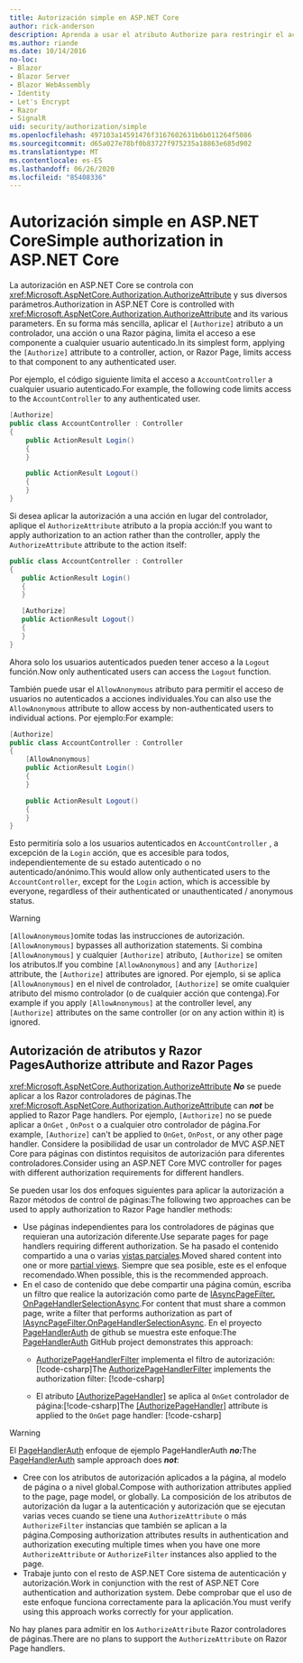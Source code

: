 ```yaml
---
title: Autorización simple en ASP.NET Core
author: rick-anderson
description: Aprenda a usar el atributo Authorize para restringir el acceso a ASP.NET Core controladores y acciones.
ms.author: riande
ms.date: 10/14/2016
no-loc:
- Blazor
- Blazor Server
- Blazor WebAssembly
- Identity
- Let's Encrypt
- Razor
- SignalR
uid: security/authorization/simple
ms.openlocfilehash: 497103a14591476f3167602631b6b011264f5086
ms.sourcegitcommit: d65a027e78bf0b83727f975235a18863e685d902
ms.translationtype: MT
ms.contentlocale: es-ES
ms.lasthandoff: 06/26/2020
ms.locfileid: "85408336"
---
```

# <a name="simple-authorization-in-aspnet-core"></a><span data-ttu-id="80fb3-103">Autorización simple en ASP.NET Core</span><span class="sxs-lookup"><span data-stu-id="80fb3-103">Simple authorization in ASP.NET Core</span></span>

<a name="security-authorization-simple"></a>

<span data-ttu-id="80fb3-104">La autorización en ASP.NET Core se controla con <xref:Microsoft.AspNetCore.Authorization.AuthorizeAttribute> y sus diversos parámetros.</span><span class="sxs-lookup"><span data-stu-id="80fb3-104">Authorization in ASP.NET Core is controlled with <xref:Microsoft.AspNetCore.Authorization.AuthorizeAttribute> and its various parameters.</span></span> <span data-ttu-id="80fb3-105">En su forma más sencilla, aplicar el `[Authorize]` atributo a un controlador, una acción o una Razor página, limita el acceso a ese componente a cualquier usuario autenticado.</span><span class="sxs-lookup"><span data-stu-id="80fb3-105">In its simplest form, applying the `[Authorize]` attribute to a controller, action, or Razor Page, limits access to that component to any authenticated user.</span></span>

<span data-ttu-id="80fb3-106">Por ejemplo, el código siguiente limita el acceso a `AccountController` a cualquier usuario autenticado.</span><span class="sxs-lookup"><span data-stu-id="80fb3-106">For example, the following code limits access to the `AccountController` to any authenticated user.</span></span>

```csharp
[Authorize]
public class AccountController : Controller
{
    public ActionResult Login()
    {
    }

    public ActionResult Logout()
    {
    }
}
```

<span data-ttu-id="80fb3-107">Si desea aplicar la autorización a una acción en lugar del controlador, aplique el `AuthorizeAttribute` atributo a la propia acción:</span><span class="sxs-lookup"><span data-stu-id="80fb3-107">If you want to apply authorization to an action rather than the controller, apply the `AuthorizeAttribute` attribute to the action itself:</span></span>

```csharp
public class AccountController : Controller
{
   public ActionResult Login()
   {
   }

   [Authorize]
   public ActionResult Logout()
   {
   }
}
```

<span data-ttu-id="80fb3-108">Ahora solo los usuarios autenticados pueden tener acceso a la `Logout` función.</span><span class="sxs-lookup"><span data-stu-id="80fb3-108">Now only authenticated users can access the `Logout` function.</span></span>

<span data-ttu-id="80fb3-109">También puede usar el `AllowAnonymous` atributo para permitir el acceso de usuarios no autenticados a acciones individuales.</span><span class="sxs-lookup"><span data-stu-id="80fb3-109">You can also use the `AllowAnonymous` attribute to allow access by non-authenticated users to individual actions.</span></span> <span data-ttu-id="80fb3-110">Por ejemplo:</span><span class="sxs-lookup"><span data-stu-id="80fb3-110">For example:</span></span>

```csharp
[Authorize]
public class AccountController : Controller
{
    [AllowAnonymous]
    public ActionResult Login()
    {
    }

    public ActionResult Logout()
    {
    }
}
```

<span data-ttu-id="80fb3-111">Esto permitiría solo a los usuarios autenticados en `AccountController` , a excepción de la `Login` acción, que es accesible para todos, independientemente de su estado autenticado o no autenticado/anónimo.</span><span class="sxs-lookup"><span data-stu-id="80fb3-111">This would allow only authenticated users to the `AccountController`, except for the `Login` action, which is accessible by everyone, regardless of their authenticated or unauthenticated / anonymous status.</span></span>

> [!WARNING]
> <span data-ttu-id="80fb3-112">`[AllowAnonymous]`omite todas las instrucciones de autorización.</span><span class="sxs-lookup"><span data-stu-id="80fb3-112">`[AllowAnonymous]` bypasses all authorization statements.</span></span> <span data-ttu-id="80fb3-113">Si combina `[AllowAnonymous]` y cualquier `[Authorize]` atributo, `[Authorize]` se omiten los atributos.</span><span class="sxs-lookup"><span data-stu-id="80fb3-113">If you combine `[AllowAnonymous]` and any `[Authorize]` attribute, the `[Authorize]` attributes are ignored.</span></span> <span data-ttu-id="80fb3-114">Por ejemplo, si se aplica `[AllowAnonymous]` en el nivel de controlador, `[Authorize]` se omite cualquier atributo del mismo controlador (o de cualquier acción que contenga).</span><span class="sxs-lookup"><span data-stu-id="80fb3-114">For example if you apply `[AllowAnonymous]` at the controller level, any `[Authorize]` attributes on the same controller (or on any action within it) is ignored.</span></span>

<a name="aarp"></a>

## <a name="authorize-attribute-and-razor-pages"></a><span data-ttu-id="80fb3-115">Autorización de atributos y Razor Pages</span><span class="sxs-lookup"><span data-stu-id="80fb3-115">Authorize attribute and Razor Pages</span></span>

<span data-ttu-id="80fb3-116"><xref:Microsoft.AspNetCore.Authorization.AuthorizeAttribute> ***No*** se puede aplicar a los Razor controladores de páginas.</span><span class="sxs-lookup"><span data-stu-id="80fb3-116">The <xref:Microsoft.AspNetCore.Authorization.AuthorizeAttribute> can ***not*** be applied to Razor Page handlers.</span></span> <span data-ttu-id="80fb3-117">Por ejemplo, `[Authorize]` no se puede aplicar a `OnGet` , `OnPost` o a cualquier otro controlador de página.</span><span class="sxs-lookup"><span data-stu-id="80fb3-117">For example, `[Authorize]` can't be applied to `OnGet`, `OnPost`, or any other page handler.</span></span> <span data-ttu-id="80fb3-118">Considere la posibilidad de usar un controlador de MVC ASP.NET Core para páginas con distintos requisitos de autorización para diferentes controladores.</span><span class="sxs-lookup"><span data-stu-id="80fb3-118">Consider using an ASP.NET Core MVC controller for pages with different authorization requirements for different handlers.</span></span>

<span data-ttu-id="80fb3-119">Se pueden usar los dos enfoques siguientes para aplicar la autorización a Razor métodos de control de páginas:</span><span class="sxs-lookup"><span data-stu-id="80fb3-119">The following two approaches can be used to apply authorization to Razor Page handler methods:</span></span>

* <span data-ttu-id="80fb3-120">Use páginas independientes para los controladores de páginas que requieran una autorización diferente.</span><span class="sxs-lookup"><span data-stu-id="80fb3-120">Use separate pages for page handlers requiring different authorization.</span></span> <span data-ttu-id="80fb3-121">Se ha pasado el contenido compartido a una o varias [vistas parciales](xref:mvc/views/partial).</span><span class="sxs-lookup"><span data-stu-id="80fb3-121">Moved shared content into one or more [partial views](xref:mvc/views/partial).</span></span> <span data-ttu-id="80fb3-122">Siempre que sea posible, este es el enfoque recomendado.</span><span class="sxs-lookup"><span data-stu-id="80fb3-122">When possible, this is the recommended approach.</span></span>
* <span data-ttu-id="80fb3-123">En el caso de contenido que debe compartir una página común, escriba un filtro que realice la autorización como parte de [IAsyncPageFilter. OnPageHandlerSelectionAsync](xref:Microsoft.AspNetCore.Mvc.Filters.IAsyncPageFilter.OnPageHandlerSelectionAsync%2A).</span><span class="sxs-lookup"><span data-stu-id="80fb3-123">For content that must share a common page, write a filter that performs authorization as part of [IAsyncPageFilter.OnPageHandlerSelectionAsync](xref:Microsoft.AspNetCore.Mvc.Filters.IAsyncPageFilter.OnPageHandlerSelectionAsync%2A).</span></span> <span data-ttu-id="80fb3-124">En el proyecto [PageHandlerAuth](https://github.com/dotnet/AspNetCore.Docs/tree/master/aspnetcore/security/authorization/simple/samples/3.1/PageHandlerAuth) de github se muestra este enfoque:</span><span class="sxs-lookup"><span data-stu-id="80fb3-124">The [PageHandlerAuth](https://github.com/dotnet/AspNetCore.Docs/tree/master/aspnetcore/security/authorization/simple/samples/3.1/PageHandlerAuth) GitHub project demonstrates this approach:</span></span>
  * <span data-ttu-id="80fb3-125">[AuthorizePageHandlerFilter](https://github.com/dotnet/AspNetCore.Docs/tree/master/aspnetcore/security/authorization/simple/samples/3.1/PageHandlerAuth/AuthorizePageHandlerFilter.cs) implementa el filtro de autorización:[!code-csharp[](~/security/authorization/simple/samples/3.1/PageHandlerAuth/Pages/Index.cshtml.cs?name=snippet)]</span><span class="sxs-lookup"><span data-stu-id="80fb3-125">The [AuthorizePageHandlerFilter](https://github.com/dotnet/AspNetCore.Docs/tree/master/aspnetcore/security/authorization/simple/samples/3.1/PageHandlerAuth/AuthorizePageHandlerFilter.cs) implements the authorization filter: [!code-csharp[](~/security/authorization/simple/samples/3.1/PageHandlerAuth/Pages/Index.cshtml.cs?name=snippet)]</span></span>

  * <span data-ttu-id="80fb3-126">El atributo [[AuthorizePageHandler]](https://github.com/dotnet/AspNetCore.Docs/tree/master/aspnetcore/security/authorization/simple/samples/3.1/PageHandlerAuth/Pages/Index.cshtml.cs#L16) se aplica al `OnGet` controlador de página:[!code-csharp[](~/security/authorization/simple/samples/3.1/PageHandlerAuth/AuthorizeIndexPageHandlerFilter.cs?name=snippet)]</span><span class="sxs-lookup"><span data-stu-id="80fb3-126">The [[AuthorizePageHandler]](https://github.com/dotnet/AspNetCore.Docs/tree/master/aspnetcore/security/authorization/simple/samples/3.1/PageHandlerAuth/Pages/Index.cshtml.cs#L16) attribute is applied to the `OnGet` page handler: [!code-csharp[](~/security/authorization/simple/samples/3.1/PageHandlerAuth/AuthorizeIndexPageHandlerFilter.cs?name=snippet)]</span></span>

> [!WARNING]
> <span data-ttu-id="80fb3-127">El [PageHandlerAuth](https://github.com/pranavkm/PageHandlerAuth) enfoque de ejemplo PageHandlerAuth ***no:***</span><span class="sxs-lookup"><span data-stu-id="80fb3-127">The [PageHandlerAuth](https://github.com/pranavkm/PageHandlerAuth) sample approach does ***not***:</span></span>
> * <span data-ttu-id="80fb3-128">Cree con los atributos de autorización aplicados a la página, al modelo de página o a nivel global.</span><span class="sxs-lookup"><span data-stu-id="80fb3-128">Compose with authorization attributes applied to the page, page model, or globally.</span></span> <span data-ttu-id="80fb3-129">La composición de los atributos de autorización da lugar a la autenticación y autorización que se ejecutan varias veces cuando se tiene una `AuthorizeAttribute` o más `AuthorizeFilter` instancias que también se aplican a la página.</span><span class="sxs-lookup"><span data-stu-id="80fb3-129">Composing authorization attributes results in authentication and authorization executing multiple times when you have one more `AuthorizeAttribute` or `AuthorizeFilter` instances also applied to the page.</span></span>
> * <span data-ttu-id="80fb3-130">Trabaje junto con el resto de ASP.NET Core sistema de autenticación y autorización.</span><span class="sxs-lookup"><span data-stu-id="80fb3-130">Work in conjunction with the rest of ASP.NET Core authentication and authorization system.</span></span> <span data-ttu-id="80fb3-131">Debe comprobar que el uso de este enfoque funciona correctamente para la aplicación.</span><span class="sxs-lookup"><span data-stu-id="80fb3-131">You must verify using this approach works correctly for your application.</span></span>

<span data-ttu-id="80fb3-132">No hay planes para admitir en los `AuthorizeAttribute` Razor controladores de páginas.</span><span class="sxs-lookup"><span data-stu-id="80fb3-132">There are no plans to support the `AuthorizeAttribute` on Razor Page handlers.</span></span> 

